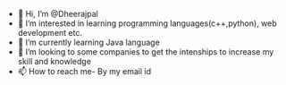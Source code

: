 - 👋 Hi, I’m @Dheerajpal
- 👀 I’m interested in learning programming languages(c++,python), web development etc.
- 🌱 I’m currently learning Java language 
- 💞️ I’m looking to some companies to get the intenships to increase my skill and knowledge
- 📫 How to reach me- By my email id 

<!---
Dheerajpal1234/Dheerajpal1234 is a ✨ special ✨ repository because its `README.md` (this file) appears on your GitHub profile.
You can click the Preview link to take a look at your changes.
--->
